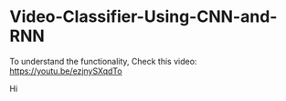 # Video-Classifier-Using-CNN-and-RNN

To understand the functionality, Check this video: https://youtu.be/ezjnySXqdTo

Hi
